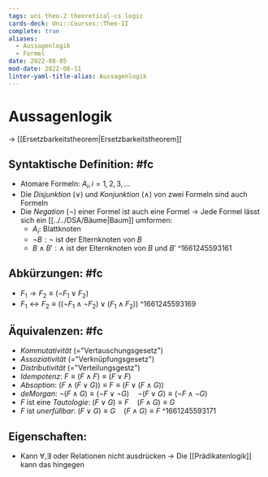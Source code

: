 ```yaml
---
tags: uni theo-2 theoretical-cs logic 
cards-deck: Uni::Courses::Theo-II
complete: true
aliases:
  - Aussagenlogik
  - Formel
date: 2022-08-05
mod-date: 2022-08-11
linter-yaml-title-alias: Aussagenlogik
---
```


# Aussagenlogik
-> [[Ersetzbarkeitstheorem|Ersetzbarkeitstheorem]]

## Syntaktische Definition: #fc
- Atomare Formeln: $A_i, i = 1,2,3,\dots$
- Die *Disjunktion* ($\vee$) und *Konjunktion* ($\wedge$) von zwei Formeln sind auch Formeln
- Die *Negation* ($\neg$) einer Formel ist auch eine Formel
-> Jede Formel lässt sich ein [[../../DSA/Bäume|Baum]] umformen:
	- $A_i:$ Blattknoten
	- $\neg B: \neg$ ist der Elternknoten von $B$
	- $B \wedge B': \wedge$ ist der Elternknoten von $B$ und $B'$
^1661245593161

## Abkürzungen: #fc
- $F_1 \rightarrow F_2 \equiv (\neg F_1 \vee F_2)$
- $F_1 \leftrightarrow F_2 \equiv ((\neg F_1 \wedge \neg F_2) \vee (F_1 \wedge F_2))$
^1661245593169

## Äquivalenzen: #fc
- *Kommutativität* (="Vertauschungsgesetz")
- *Assoziativität* (="Verknüpfungsgesetz")
- *Distributivität* (="Verteilungsgestz")
- *Idempotenz*: $F \equiv (F \wedge F) \equiv (F \vee F)$
- *Absoption*: $(F \wedge (F \vee G)) \equiv F \equiv (F \vee (F \wedge G))$
- *deMorgan*: $\neg(F \wedge G) \equiv (\neg F \vee \neg G) \quad \neg(F \vee G) \equiv (\neg F \wedge \neg G)$
- $F$ ist eine *Tautologie*: $(F \vee G) \equiv F \quad (F \wedge G) \equiv G$
- $F$ ist *unerfüllbar*: $(F \vee G) \equiv G \quad (F \wedge G) \equiv F$
^1661245593171

## Eigenschaften:
- Kann $\forall, \exists$ oder Relationen nicht ausdrücken
	-> Die [[Prädikatenlogik]] kann das hingegen